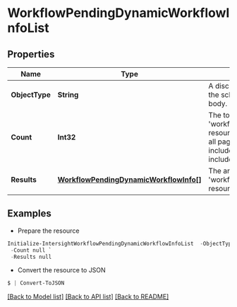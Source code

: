 # WorkflowPendingDynamicWorkflowInfoList
## Properties

Name | Type | Description | Notes
------------ | ------------- | ------------- | -------------
**ObjectType** | **String** | A discriminator value to disambiguate the schema of a HTTP GET response body. | 
**Count** | **Int32** | The total number of &#39;workflow.PendingDynamicWorkflowInfo&#39; resources matching the request, accross all pages. The &#39;Count&#39; attribute is included when the HTTP GET request includes the &#39;$inlinecount&#39; parameter. | [optional] 
**Results** | [**WorkflowPendingDynamicWorkflowInfo[]**](WorkflowPendingDynamicWorkflowInfo.md) | The array of &#39;workflow.PendingDynamicWorkflowInfo&#39; resources matching the request. | [optional] 

## Examples

- Prepare the resource
```powershell
Initialize-IntersightWorkflowPendingDynamicWorkflowInfoList  -ObjectType null `
 -Count null `
 -Results null
```

- Convert the resource to JSON
```powershell
$ | Convert-ToJSON
```

[[Back to Model list]](../README.md#documentation-for-models) [[Back to API list]](../README.md#documentation-for-api-endpoints) [[Back to README]](../README.md)

